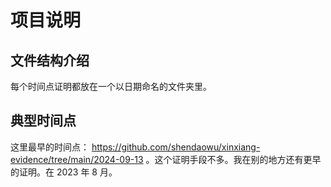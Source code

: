 # 项目说明

## 文件结构介绍

每个时间点证明都放在一个以日期命名的文件夹里。

## 典型时间点

这里最早的时间点： https://github.com/shendaowu/xinxiang-evidence/tree/main/2024-09-13 。这个证明手段不多。我在别的地方还有更早的证明。在 2023 年 8 月。
